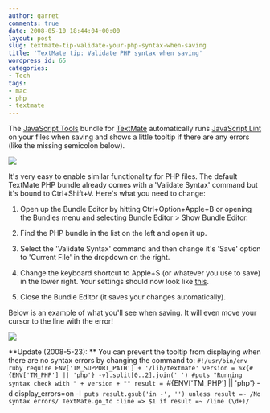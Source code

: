 ```yaml
---
author: garret
comments: true
date: 2008-05-10 18:44:04+00:00
layout: post
slug: textmate-tip-validate-your-php-syntax-when-saving
title: 'TextMate tip: Validate PHP syntax when saving'
wordpress_id: 65
categories:
- Tech
tags:
- mac
- php
- textmate
---
```


The [JavaScript Tools](http://andrewdupont.net/2006/10/01/javascript-tools-textmate-bundle/) bundle for [TextMate](http://www.textmate.com/) automatically runs [JavaScript Lint](http://www.javascriptlint.com/) on your files when saving and shows a little tooltip if there are any errors (like the missing semicolon below).

![](http://powdahound.com/wp-content/uploads/2008/05/js_lint_tooltip.png)

It's very easy to enable similar functionality for PHP files. The default TextMate PHP bundle already comes with a 'Validate Syntax' command but it's bound to Ctrl+Shift+V. Here's what you need to change:



	
  1. Open up the Bundle Editor by hitting Ctrl+Option+Apple+B or opening the Bundles menu and selecting Bundle Editor > Show Bundle Editor.

	
  2. Find the PHP bundle in the list on the left and open it up.

	
  3. Select the 'Validate Syntax' command and then change it's 'Save' option to 'Current File' in the dropdown on the right.

	
  4. Change the keyboard shortcut to Apple+S (or whatever you use to save) in the lower right. Your settings should now look like [this](http://powdahound.com/wp-content/uploads/2008/05/textmate_php_syntax.png).

	
  5. Close the Bundle Editor (it saves your changes automatically).



Below is an example of what you'll see when saving. It will even move your cursor to the line with the error!

![](http://powdahound.com/wp-content/uploads/2008/05/textmate_php_validate.png)

**Update (2008-5-23): ** You can prevent the tooltip from displaying when there are no syntax errors by changing the command to:
`#!/usr/bin/env ruby
require ENV['TM_SUPPORT_PATH'] + '/lib/textmate'
version = %x{#{ENV['TM_PHP'] || 'php'} -v}.split[0..2].join(' ')
#puts "Running syntax check with " + version + ""
result = `#{ENV['TM_PHP'] || 'php'} -d display_errors=on -l`
puts result.gsub('in -', '') unless result =~ /No syntax errors/
TextMate.go_to :line => $1 if result =~ /line (\d+)/`
